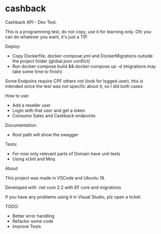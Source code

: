 # cashback
Cashback API - Dev Test.

This is a programming test, do not copy, use it for learning only. Ofc you can do whatever you want, it's just a TIP.

Deploy:
- Copy Dockerfile, docker-compose.yml and DockerMigrations outside the project folder (global.json conflict)
- Run docker-compose build && docker-compose up -d (migrations may take some time to finish)

Some Endpoins require CPF others not (look for logged user), this is intended since the test was not specific about it, so I did both cases

How to use:
- Add a reseller user
- Login with that user and get a token
- Consume Sales and Cashback endpoints

Documentation:
- Root path will show the swagger

Tests:
- For now only relevant parts of Domain have unit tests
- Using xUnit and Moq

About:

This project was made in VSCode and Ubuntu 18.

Developed with .net core 2.2 with EF core and migrations

If you have any problems using it in Visual Studio, plz open a ticket.

TODO:
- Better error handling
- Refactor some code
- Improve Tests
